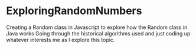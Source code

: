 # ExploringRandomNumbers
Creating a Random class in Javascript to explore how the Random class in Java works
Going through the historical algorithms used and just coding up whatever interests me as I explore this topic.

